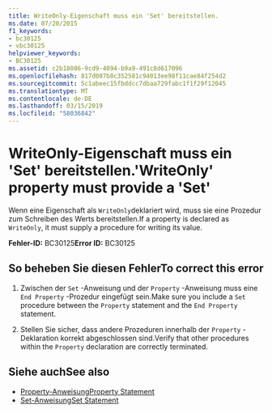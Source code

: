 ```yaml
---
title: WriteOnly-Eigenschaft muss ein 'Set' bereitstellen.
ms.date: 07/20/2015
f1_keywords:
- bc30125
- vbc30125
helpviewer_keywords:
- BC30125
ms.assetid: c2b18086-9cd9-4094-b9a9-491c8d617096
ms.openlocfilehash: 817d087b8c352581c94013ee98f11cae84f254d2
ms.sourcegitcommit: 5c1abeec15fbddcc7dbaa729fabc1f1f29f12045
ms.translationtype: MT
ms.contentlocale: de-DE
ms.lasthandoff: 03/15/2019
ms.locfileid: "58036842"
---
```

# <a name="writeonly-property-must-provide-a-set"></a><span data-ttu-id="4e351-102">WriteOnly-Eigenschaft muss ein 'Set' bereitstellen.</span><span class="sxs-lookup"><span data-stu-id="4e351-102">'WriteOnly' property must provide a 'Set'</span></span>
<span data-ttu-id="4e351-103">Wenn eine Eigenschaft als `WriteOnly`deklariert wird, muss sie eine Prozedur zum Schreiben des Werts bereitstellen.</span><span class="sxs-lookup"><span data-stu-id="4e351-103">If a property is declared as `WriteOnly`, it must supply a procedure for writing its value.</span></span>  
  
 <span data-ttu-id="4e351-104">**Fehler-ID:** BC30125</span><span class="sxs-lookup"><span data-stu-id="4e351-104">**Error ID:** BC30125</span></span>  
  
## <a name="to-correct-this-error"></a><span data-ttu-id="4e351-105">So beheben Sie diesen Fehler</span><span class="sxs-lookup"><span data-stu-id="4e351-105">To correct this error</span></span>  
  
1.  <span data-ttu-id="4e351-106">Zwischen der `Set` -Anweisung und der `Property` -Anweisung muss eine `End Property` -Prozedur eingefügt sein.</span><span class="sxs-lookup"><span data-stu-id="4e351-106">Make sure you include a `Set` procedure between the `Property` statement and the `End Property` statement.</span></span>  
  
2.  <span data-ttu-id="4e351-107">Stellen Sie sicher, dass andere Prozeduren innerhalb der `Property` -Deklaration korrekt abgeschlossen sind.</span><span class="sxs-lookup"><span data-stu-id="4e351-107">Verify that other procedures within the `Property` declaration are correctly terminated.</span></span>  
  
## <a name="see-also"></a><span data-ttu-id="4e351-108">Siehe auch</span><span class="sxs-lookup"><span data-stu-id="4e351-108">See also</span></span>

- [<span data-ttu-id="4e351-109">Property-Anweisung</span><span class="sxs-lookup"><span data-stu-id="4e351-109">Property Statement</span></span>](../../visual-basic/language-reference/statements/property-statement.md)
- [<span data-ttu-id="4e351-110">Set-Anweisung</span><span class="sxs-lookup"><span data-stu-id="4e351-110">Set Statement</span></span>](../../visual-basic/language-reference/statements/set-statement.md)
